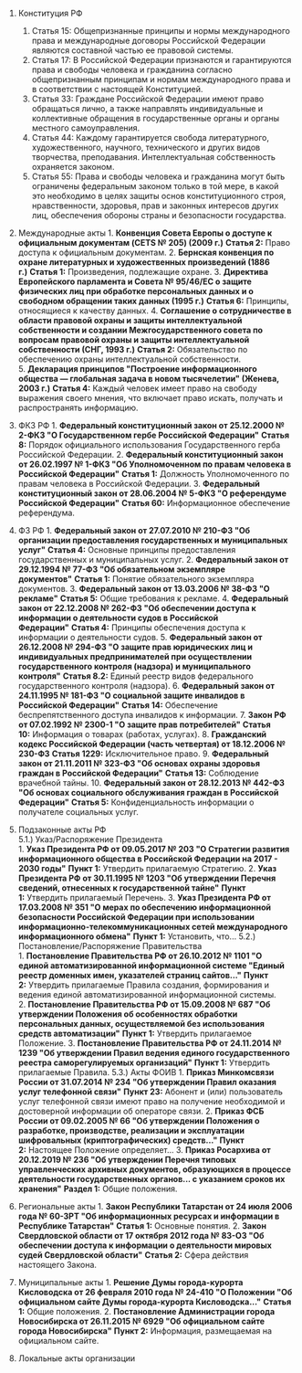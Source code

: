 1. Конституция РФ
     1. Статья 15: Общепризнанные принципы и нормы международного права и международные договоры Российской Федерации являются составной частью ее правовой системы. 
     2. Статья 17: В Российской Федерации признаются и гарантируются права и свободы человека и гражданина согласно общепризнанным принципам и нормам международного права и в соответствии с настоящей Конституцией. 
     3. Статья 33: Граждане Российской Федерации имеют право обращаться лично, а также направлять индивидуальные и коллективные обращения в государственные органы и органы местного самоуправления. 
     4. Статья 44: Каждому гарантируется свобода литературного, художественного, научного, технического и других видов творчества, преподавания. Интеллектуальная собственность охраняется законом. 
     5. Статья 55: Права и свободы человека и гражданина могут быть ограничены федеральным законом только в той мере, в какой это необходимо в целях защиты основ конституционного строя, нравственности, здоровья, прав и законных интересов других лиц, обеспечения обороны страны и безопасности государства.

2. Международные акты
    1. **Конвенция Совета Европы о доступе к официальным документам (CETS № 205) (2009 г.)** **Статья 2:** Право доступа к официальным документам. 
    2. **Бернская конвенция по охране литературных и художественных произведений (1886 г.)** **Статья 1:** Произведения, подлежащие охране. 
    3. **Директива Европейского парламента и Совета № 95/46/ЕС о защите физических лиц при обработке персональных данных и о свободном обращении таких данных (1995 г.)** **Статья 6:** Принципы, относящиеся к качеству данных. 
    4. **Соглашение о сотрудничестве в области правовой охраны и защиты интеллектуальной собственности и создании Межгосударственного совета по вопросам правовой охраны и защиты интеллектуальной собственности (СНГ, 1993 г.)** **Статья 2:** Обязательство по обеспечению охраны интеллектуальной собственности. 
    5. **Декларация принципов "Построение информационного общества — глобальная задача в новом тысячелетии" (Женева, 2003 г.)** **Статья 4:** Каждый человек имеет право на свободу выражения своего мнения, что включает право искать, получать и распространять информацию.

3. ФКЗ РФ
    1. **Федеральный конституционный закон от 25.12.2000 № 2-ФКЗ "О Государственном гербе Российской Федерации"** **Статья 8:** Порядок официального использования Государственного герба Российской Федерации. 
    2. **Федеральный конституционный закон от 26.02.1997 № 1-ФКЗ "Об Уполномоченном по правам человека в Российской Федерации"** **Статья 1:** Должность Уполномоченного по правам человека в Российской Федерации. 
    3. **Федеральный конституционный закон от 28.06.2004 № 5-ФКЗ "О референдуме Российской Федерации"** **Статья 60:** Информационное обеспечение референдума.

4. ФЗ РФ
    1. **Федеральный закон от 27.07.2010 № 210-ФЗ "Об организации предоставления государственных и муниципальных услуг"** **Статья 4:** Основные принципы предоставления государственных и муниципальных услуг. 
    2. **Федеральный закон от 29.12.1994 № 77-ФЗ "Об обязательном экземпляре документов"** **Статья 1:** Понятие обязательного экземпляра документов. 
    3. **Федеральный закон от 13.03.2006 № 38-ФЗ "О рекламе"** **Статья 5:** Общие требования к рекламе. 
    4. **Федеральный закон от 22.12.2008 № 262-ФЗ "Об обеспечении доступа к информации о деятельности судов в Российской Федерации"** **Статья 4:** Принципы обеспечения доступа к информации о деятельности судов. 
    5. **Федеральный закон от 26.12.2008 № 294-ФЗ "О защите прав юридических лиц и индивидуальных предпринимателей при осуществлении государственного контроля (надзора) и муниципального контроля"** **Статья 8.2:** Единый реестр видов федерального государственного контроля (надзора). 
    6. **Федеральный закон от 24.11.1995 № 181-ФЗ "О социальной защите инвалидов в Российской Федерации"** **Статья 14:** Обеспечение беспрепятственного доступа инвалидов к информации. 7. **Закон РФ от 07.02.1992 № 2300-1 "О защите прав потребителей"** **Статья 10:** Информация о товарах (работах, услугах). 
    8. **Гражданский кодекс Российской Федерации (часть четвертая) от 18.12.2006 № 230-ФЗ** **Статья 1229:** Исключительное право. 
    9. **Федеральный закон от 21.11.2011 № 323-ФЗ "Об основах охраны здоровья граждан в Российской Федерации"** **Статья 13:** Соблюдение врачебной тайны. 
    10. **Федеральный закон от 28.12.2013 № 442-ФЗ "Об основах социального обслуживания граждан в Российской Федерации"** **Статья 5:** Конфиденциальность информации о получателе социальных услуг.
    
5. Подзаконные акты РФ  
    5.1.) Указ/Распоряжение Президента  
     1. **Указ Президента РФ от 09.05.2017 № 203 "О Стратегии развития информационного общества в Российской Федерации на 2017 - 2030 годы"** **Пункт 1:** Утвердить прилагаемую Стратегию. 
     2. **Указ Президента РФ от 30.11.1995 № 1203 "Об утверждении Перечня сведений, отнесенных к государственной тайне"** **Пункт 1:** Утвердить прилагаемый Перечень. 
     3. **Указ Президента РФ от 17.03.2008 № 351 "О мерах по обеспечению информационной безопасности Российской Федерации при использовании информационно-телекоммуникационных сетей международного информационного обмена"** **Пункт 1:** Установить, что...
    5.2.) Постановление/Распоряжение Правительства  
     1. **Постановление Правительства РФ от 26.10.2012 № 1101 "О единой автоматизированной информационной системе "Единый реестр доменных имен, указателей страниц сайтов..."** **Пункт 2:** Утвердить прилагаемые Правила создания, формирования и ведения единой автоматизированной информационной системы. 
     2. **Постановление Правительства РФ от 15.09.2008 № 687 "Об утверждении Положения об особенностях обработки персональных данных, осуществляемой без использования средств автоматизации"** **Пункт 1:** Утвердить прилагаемое Положение. 
     3. **Постановление Правительства РФ от 24.11.2014 № 1239 "Об утверждении Правил ведения единого государственного реестра саморегулируемых организаций"** **Пункт 1:** Утвердить прилагаемые Правила.
    5.3.) Акты ФОИВ
     1. **Приказ Минкомсвязи России от 31.07.2014 № 234 "Об утверждении Правил оказания услуг телефонной связи"** **Пункт 23:** Абонент и (или) пользователь услуг телефонной связи имеют право на получение необходимой и достоверной информации об операторе связи. 
     2. **Приказ ФСБ России от 09.02.2005 № 66 "Об утверждении Положения о разработке, производстве, реализации и эксплуатации шифровальных (криптографических) средств..."** **Пункт 2:** Настоящее Положение определяет... 
     3. **Приказ Росархива от 20.12.2019 № 236 "Об утверждении Перечня типовых управленческих архивных документов, образующихся в процессе деятельности государственных органов... с указанием сроков их хранения"** **Раздел 1:** Общие положения.
    
6. Региональные акты
 1. **Закон Республики Татарстан от 24 июля 2006 года № 60-ЗРТ "Об информационных ресурсах и информации в Республике Татарстан"** **Статья 1:** Основные понятия. 
 2. **Закон Свердловской области от 17 октября 2012 года № 83-ОЗ "Об обеспечении доступа к информации о деятельности мировых судей Свердловской области"** **Статья 2:** Сфера действия настоящего Закона.

7. Муниципальные акты
 1. **Решение Думы города-курорта Кисловодска от 26 февраля 2010 года № 24-410 "О Положении "Об официальном сайте Думы города-курорта Кисловодска..."** **Статья 1:** Общие положения. 
 2. **Постановление Администрации города Новосибирска от 26.11.2015 № 6929 "Об официальном сайте города Новосибирска"** **Пункт 2:** Информация, размещаемая на официальном сайте.
 
8. Локальные акты организации
